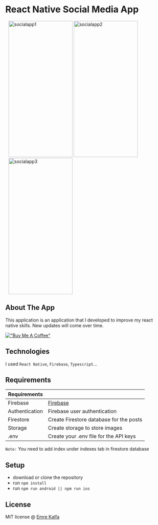 # React Native Social Media App

<div style="margin:10px;">
<img src="https://github.com/rustysym/react-native-social-media-app/assets/92743495/a1a16800-3941-41ea-adca-52e25e29e278" alt="socialapp1" style="height:425px; width:200px;">
<img src="https://github.com/rustysym/react-native-social-media-app/assets/92743495/99cc3d7a-bec5-415f-b894-c9b8c494e8b3" alt="socialapp2" style="height:425px; width:200px;">
<img src="https://github.com/rustysym/react-native-social-media-app/assets/92743495/a19b597b-f56f-476a-b516-1b529b8f82b1" alt="socialapp3" style="height:425px; width:200px;">
</div>


## About The App

This application is an application that I developed to improve my react native skills. New updates will come over time.

[!["Buy Me A Coffee"](https://www.buymeacoffee.com/assets/img/custom_images/orange_img.png)](https://www.buymeacoffee.com/emrekalfa)

## Technologies

I used `React Native`, `Firebase`, `Typescript`...

## Requirements

| Requirements |  |
| --- | --- |
| Firebase | [Firebase](https://firebase.google.com)|
| Authentication | Firebase user authentication |
| Firestore | Create Firestore database for the posts |
| Storage | Create storage to store images |
| .env | Create your .env file for the API keys |

`Note:` You need to add index under indexes tab in firestore database

## Setup
- download or clone the repository
- run `npm install`
- run `npm run android || npm run ios`


## License

MIT license @ [Emre Kalfa](https://github.com/rustysym)
 
